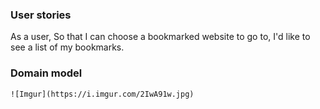 ### User stories

As a user,
So that I can choose a bookmarked website to go to,
I'd like to see a list of my bookmarks.


### Domain model

```
![Imgur](https://i.imgur.com/2IwA91w.jpg)

```
